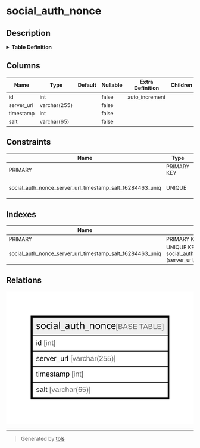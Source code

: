 # social_auth_nonce

## Description

<details>
<summary><strong>Table Definition</strong></summary>

```sql
CREATE TABLE `social_auth_nonce` (
  `id` int NOT NULL AUTO_INCREMENT,
  `server_url` varchar(255) NOT NULL,
  `timestamp` int NOT NULL,
  `salt` varchar(65) NOT NULL,
  PRIMARY KEY (`id`),
  UNIQUE KEY `social_auth_nonce_server_url_timestamp_salt_f6284463_uniq` (`server_url`,`timestamp`,`salt`)
) ENGINE=InnoDB DEFAULT CHARSET=utf8mb4 COLLATE=utf8mb4_0900_ai_ci
```

</details>

## Columns

| Name | Type | Default | Nullable | Extra Definition | Children | Parents | Comment |
| ---- | ---- | ------- | -------- | ---------------- | -------- | ------- | ------- |
| id | int |  | false | auto_increment |  |  |  |
| server_url | varchar(255) |  | false |  |  |  |  |
| timestamp | int |  | false |  |  |  |  |
| salt | varchar(65) |  | false |  |  |  |  |

## Constraints

| Name | Type | Definition |
| ---- | ---- | ---------- |
| PRIMARY | PRIMARY KEY | PRIMARY KEY (id) |
| social_auth_nonce_server_url_timestamp_salt_f6284463_uniq | UNIQUE | UNIQUE KEY social_auth_nonce_server_url_timestamp_salt_f6284463_uniq (server_url, timestamp, salt) |

## Indexes

| Name | Definition |
| ---- | ---------- |
| PRIMARY | PRIMARY KEY (id) USING BTREE |
| social_auth_nonce_server_url_timestamp_salt_f6284463_uniq | UNIQUE KEY social_auth_nonce_server_url_timestamp_salt_f6284463_uniq (server_url, timestamp, salt) USING BTREE |

## Relations

![er](social_auth_nonce.svg)

---

> Generated by [tbls](https://github.com/k1LoW/tbls)
